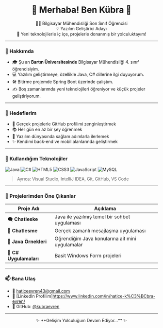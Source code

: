 <h1 align="center">🌸 Merhaba! Ben Kübra 🌸</h1>
<p align="center">
  👩‍💻 Bilgisayar Mühendisliği Son Sınıf Öğrencisi <br>
  💡 Yazılım Geliştirici Adayı  <br>
  🌱 Yeni teknolojilerle iç içe, projelerle donanmış bir yolculuktayım!
</p>

---

### 💫 Hakkımda
- 🎓 Şu an **Bartın Üniversitesinde** Bilgisayar Mühendisliği 4. sınıf öğrencisiyim.  
- 💻 Yazılım geliştirmeye, özellikle Java, C# dillerine ilgi duyuyorum.  
- 🛠️ Bitirme projemde Spring Boot üzerinde çalıştım.  
- ✍️ Boş zamanlarımda yeni teknolojileri öğreniyor ve küçük projeler geliştiriyorum.

---

### 💼 Hedeflerim
- 🔭 Gerçek projelerle GitHub profilimi zenginleştirmek  
- 📚 Her gün en az bir şey öğrenmek  
- 💪 Yazılım dünyasında sağlam adımlarla ilerlemek  
- ✨ Kendimi back-end ve mobil alanlarında geliştirmek

---

### 🚀 Kullandığım Teknolojiler

![Java](https://img.shields.io/badge/-Java-007396?style=for-the-badge&logo=java)
![C#](https://img.shields.io/badge/-C%23-239120?style=for-the-badge&logo=c-sharp)
![HTML5](https://img.shields.io/badge/-HTML5-E34F26?style=for-the-badge&logo=html5)
![CSS3](https://img.shields.io/badge/-CSS3-1572B6?style=for-the-badge&logo=css3)
![JavaScript](https://img.shields.io/badge/-JavaScript-F7DF1E?style=for-the-badge&logo=javascript)
![MySQL](https://img.shields.io/badge/-MySQL-4479A1?style=for-the-badge&logo=mysql)

> Ayrıca: Visual Studio, IntelliJ IDEA, Git, GitHub, VS Code

---

### 🧩 Projelerimden Öne Çıkanlar

| Proje Adı | Açıklama |
|-----------|----------|
| 🗨️ **Chatleske** | Java ile yazılmış temel bir sohbet uygulaması |
| 💬 **Chatlesme** | Gerçek zamanlı mesajlaşma uygulaması |
| 🧪 **Java Örnekleri** | Öğrendiğim Java konularına ait mini uygulamalar |
| 🎯 **C# Uygulamaları** | Basit Windows Form projeleri |

---

### 📫 Bana Ulaş
- 💌 haticeevren43@gmail.com 
- 💼 [LinkedIn Profilim]https://www.linkedin.com/in/hatice-k%C3%BCbra-evren/
- 🐙 GitHub: [@kubraevren](https://github.com/kubraevren)

---

<p align="center">✨ **Gelişim Yolculuğum Devam Ediyor...** ✨</p>
